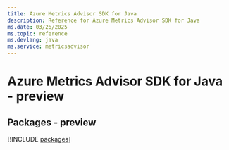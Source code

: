 ```yaml
---
title: Azure Metrics Advisor SDK for Java
description: Reference for Azure Metrics Advisor SDK for Java
ms.date: 03/26/2025
ms.topic: reference
ms.devlang: java
ms.service: metricsadvisor
---
```

# Azure Metrics Advisor SDK for Java - preview
## Packages - preview
[!INCLUDE [packages](metrics-advisor-index.md)]